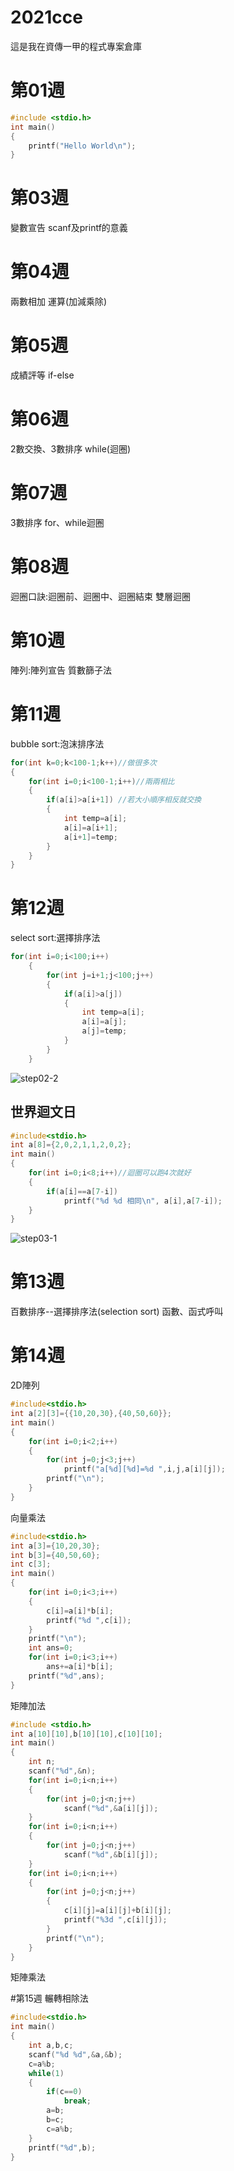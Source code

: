 # 2021cce
這是我在資傳一甲的程式專案倉庫


# 第01週
```c
#include <stdio.h>
int main()
{
    printf("Hello World\n");
}
```
# 第03週
變數宣告
scanf及printf的意義

# 第04週
兩數相加
運算(加減乘除)

# 第05週
成績評等
if-else

# 第06週
2數交換、3數排序
while(迴圈)

# 第07週
3數排序
for、while迴圈

# 第08週
迴圈口訣:迴圈前、迴圈中、迴圈結束
雙層迴圈

# 第10週
陣列:陣列宣告
質數篩子法

# 第11週
bubble sort:泡沫排序法
```c
for(int k=0;k<100-1;k++)//做很多次
{
    for(int i=0;i<100-1;i++)//兩兩相比
    {
        if(a[i]>a[i+1])	//若大小順序相反就交換
    	{
    		int temp=a[i];
    		a[i]=a[i+1];
    		a[i+1]=temp;
    	}
    }
}
```
# 第12週
select sort:選擇排序法
```c
for(int i=0;i<100;i++)
    {
        for(int j=i+1;j<100;j++)
        {
            if(a[i]>a[j])
            {
                int temp=a[i];
                a[i]=a[j];
                a[j]=temp;
            }
        }
    }
```
![step02-2](https://user-images.githubusercontent.com/81633513/144385993-a081aec5-4d45-4162-8f33-dba87cc9472d.png)

## 世界迴文日
```c
#include<stdio.h>
int a[8]={2,0,2,1,1,2,0,2};
int main()
{
    for(int i=0;i<8;i++)//迴圈可以跑4次就好
    {
        if(a[i]==a[7-i])
            printf("%d %d 相同\n", a[i],a[7-i]);
    }
}
```
![step03-1](https://user-images.githubusercontent.com/81633513/144391826-efafccd5-d538-4e12-82ce-5ff475c36d72.png)


# 第13週
百數排序--選擇排序法(selection sort)
函數、函式呼叫
# 第14週
2D陣列
```c
#include<stdio.h>
int a[2][3]={{10,20,30},{40,50,60}};
int main()
{
    for(int i=0;i<2;i++)
    {
        for(int j=0;j<3;j++)
            printf("a[%d][%d]=%d ",i,j,a[i][j]);
        printf("\n");
    }
}
```
向量乘法
```c
#include<stdio.h>
int a[3]={10,20,30};
int b[3]={40,50,60};
int c[3];
int main()
{
    for(int i=0;i<3;i++)
    {
        c[i]=a[i]*b[i];
        printf("%d ",c[i]);
    }
    printf("\n");
    int ans=0;
    for(int i=0;i<3;i++)
        ans+=a[i]*b[i];
    printf("%d",ans);
}
```
矩陣加法
```c
#include <stdio.h>
int a[10][10],b[10][10],c[10][10];
int main()
{
	int n;
	scanf("%d",&n);
	for(int i=0;i<n;i++)
	{
		for(int j=0;j<n;j++)
			scanf("%d",&a[i][j]);
	}
	for(int i=0;i<n;i++)
	{
		for(int j=0;j<n;j++)
			scanf("%d",&b[i][j]);
	}
	for(int i=0;i<n;i++)
	{
		for(int j=0;j<n;j++)
		{
			c[i][j]=a[i][j]+b[i][j];
			printf("%3d ",c[i][j]);
		}
		printf("\n");
	}
}
```
矩陣乘法

#第15週 
輾轉相除法
```c
#include<stdio.h>
int main()
{
    int a,b,c;
    scanf("%d %d",&a,&b);
    c=a%b;
    while(1)
    {
    	if(c==0)
    		break;
    	a=b;
    	b=c;
    	c=a%b;
    }
    printf("%d",b);
}
```
